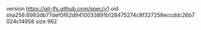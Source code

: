 version https://git-lfs.github.com/spec/v1
oid sha256:6983db77def0f62d9410033891b128475274c8f327258eccddc26b7024c14958
size 962
